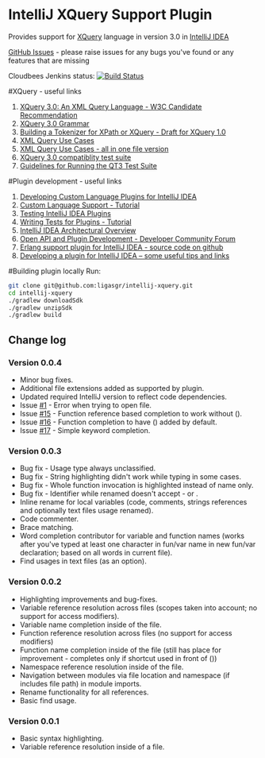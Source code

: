# IntelliJ XQuery Support Plugin
Provides support for [XQuery](http://www.w3schools.com/xquery/) language in version 3.0 in [IntelliJ IDEA](http://www.jetbrains.com/idea/)

[GitHub Issues](https://github.com/ligasgr/intellij-xquery/issues) - please raise issues for any bugs you've found or any features that are missing

Cloudbees Jenkins status: [![Build Status](https://ligasgr.ci.cloudbees.com/buildStatus/icon?job=intellij-xquery-master-build)](https://ligasgr.ci.cloudbees.com/job/intellij-xquery-master-build/)


#XQuery - useful links
1. [XQuery 3.0: An XML Query Language - W3C Candidate Recommendation](http://www.w3.org/TR/xquery-30/)
1. [XQuery 3.0 Grammar](http://www.w3.org/TR/xquery-30/#nt-bnf)
1. [Building a Tokenizer for XPath or XQuery - Draft for XQuery 1.0](http://www.w3.org/TR/xquery-xpath-parsing/)
1. [XML Query Use Cases](http://www.w3.org/TR/xquery-use-cases/)
1. [XML Query Use Cases - all in one file version](http://www.w3.org/TR/2007/NOTE-xquery-use-cases-20070323/xquery-use-case-queries.txt)
1. [XQuery 3.0 compatiblity test suite](http://dev.w3.org/cvsweb/2011/QT3-test-suite/)
1. [Guidelines for Running the QT3 Test Suite](http://dev.w3.org/2011/QT3-test-suite/guide/running.html)

#Plugin development - useful links
1. [Developing Custom Language Plugins for IntelliJ IDEA](http://confluence.jetbrains.com/display/IDEADEV/Developing+Custom+Language+Plugins+for+IntelliJ+IDEA)
1. [Custom Language Support - Tutorial](http://confluence.jetbrains.com/display/IntelliJIDEA/Custom+Language+Support)
1. [Testing IntelliJ IDEA Plugins](http://confluence.jetbrains.com/display/IDEADEV/Testing+IntelliJ+IDEA+Plugins)
1. [Writing Tests for Plugins - Tutorial](http://confluence.jetbrains.com/display/IntelliJIDEA/Writing+Tests+for+Plugins)
1. [IntelliJ IDEA Architectural Overview](http://confluence.jetbrains.com/display/IDEADEV/IntelliJ+IDEA+Architectural+Overview)
1. [Open API and Plugin Development - Developer Community Forum](http://devnet.jetbrains.com/community/idea/open_api_and_plugin_development)
1. [Erlang support plugin for IntelliJ IDEA - source code on github](https://github.com/ignatov/intellij-erlang/)
1. [Developing a plugin for IntelliJ IDEA – some useful tips and links](http://tomaszdziurko.pl/2011/09/developing-plugin-intellij-idea-some-tips-and-links/)

#Building plugin locally
Run:
``` sh
git clone git@github.com:ligasgr/intellij-xquery.git
cd intellij-xquery
./gradlew downloadSdk
./gradlew unzipSdk
./gradlew build
```

## Change log

### Version 0.0.4
* Minor bug fixes.
* Additional file extensions added as supported by plugin.
* Updated required IntelliJ version to reflect code dependencies.
* Issue [#1](https://github.com/ligasgr/intellij-xquery/issues/1) - Error when trying to open file.
* Issue [#15](https://github.com/ligasgr/intellij-xquery/issues/15) - Function reference based completion to work without ().
* Issue [#16](https://github.com/ligasgr/intellij-xquery/issues/16) - Function completion to have () added by default.
* Issue [#17](https://github.com/ligasgr/intellij-xquery/issues/17) - Simple keyword completion.

### Version 0.0.3
* Bug fix - Usage type always unclassified.
* Bug fix - String highlighting didn't work while typing in some cases.
* Bug fix - Whole function invocation is highlighted instead of name only.
* Bug fix - Identifier while renamed doesn't accept - or .
* Inline rename for local variables (code, comments, strings references and optionally text files usage renamed).
* Code commenter.
* Brace matching.
* Word completion contributor for variable and function names (works after you've typed at least one character in fun/var name in new fun/var declaration; based on all words in current file).
* Find usages in text files (as an option).

### Version 0.0.2
* Highlighting improvements and bug-fixes.
* Variable reference resolution across files (scopes taken into account; no support for access modifiers).
* Variable name completion inside of the file.
* Function reference resolution across files (no support for access modifiers)
* Function name completion inside of the file (still has place for improvement - completes only if shortcut used in front of ())
* Namespace reference resolution inside of the file.
* Navigation between modules via file location and namespace (if includes file path) in module imports.
* Rename functionality for all references.
* Basic find usage.

### Version 0.0.1
* Basic syntax highlighting.
* Variable reference resolution inside of a file.
